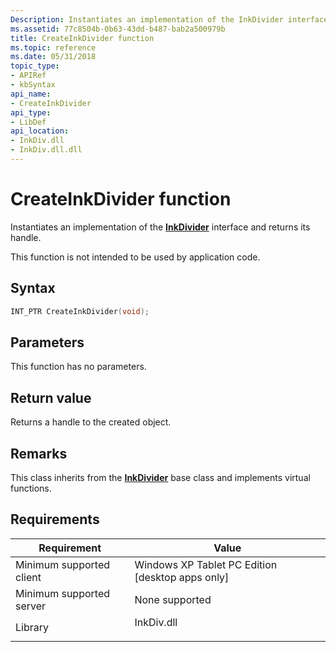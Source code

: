 ```yaml
---
Description: Instantiates an implementation of the InkDivider interface and returns its handle.
ms.assetid: 77c8504b-0b63-43dd-b487-bab2a500979b
title: CreateInkDivider function
ms.topic: reference
ms.date: 05/31/2018
topic_type: 
- APIRef
- kbSyntax
api_name: 
- CreateInkDivider
api_type: 
- LibDef
api_location: 
- InkDiv.dll
- InkDiv.dll.dll
---
```


# CreateInkDivider function

Instantiates an implementation of the [**InkDivider**](inkdivider-class.md) interface and returns its handle.

This function is not intended to be used by application code.

## Syntax


```C++
INT_PTR CreateInkDivider(void);
```



## Parameters

This function has no parameters.

## Return value

Returns a handle to the created object.

## Remarks

This class inherits from the [**InkDivider**](inkdivider-class.md) base class and implements virtual functions.

## Requirements



| Requirement | Value |
|-------------------------------------|---------------------------------------------------------------------------------------|
| Minimum supported client<br/> | Windows XP Tablet PC Edition \[desktop apps only\]<br/>                         |
| Minimum supported server<br/> | None supported<br/>                                                             |
| Library<br/>                  | <dl> <dt>InkDiv.dll</dt> </dl> |



 

 




